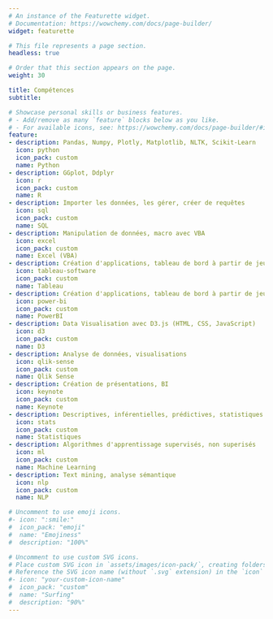 ```yaml
---
# An instance of the Featurette widget.
# Documentation: https://wowchemy.com/docs/page-builder/
widget: featurette

# This file represents a page section.
headless: true

# Order that this section appears on the page.
weight: 30

title: Compétences
subtitle:

# Showcase personal skills or business features.
# - Add/remove as many `feature` blocks below as you like.
# - For available icons, see: https://wowchemy.com/docs/page-builder/#icons
feature:
- description: Pandas, Numpy, Plotly, Matplotlib, NLTK, Scikit-Learn
  icon: python
  icon_pack: custom
  name: Python
- description: GGplot, Ddplyr
  icon: r
  icon_pack: custom
  name: R
- description: Importer les données, les gérer, créer de requêtes 
  icon: sql
  icon_pack: custom
  name: SQL
- description: Manipulation de données, macro avec VBA
  icon: excel
  icon_pack: custom
  name: Excel (VBA)
- description: Création d'applications, tableau de bord à partir de jeu de données
  icon: tableau-software
  icon_pack: custom
  name: Tableau
- description: Création d'applications, tableau de bord à partir de jeu de données
  icon: power-bi
  icon_pack: custom
  name: PowerBI
- description: Data Visualisation avec D3.js (HTML, CSS, JavaScript)
  icon: d3
  icon_pack: custom
  name: D3
- description: Analyse de données, visualisations
  icon: qlik-sense
  icon_pack: custom
  name: Qlik Sense
- description: Création de présentations, BI
  icon: keynote
  icon_pack: custom
  name: Keynote
- description: Descriptives, inférentielles, prédictives, statistiques appliquées
  icon: stats
  icon_pack: custom
  name: Statistiques
- description: Algorithmes d'apprentissage supervisés, non superisés
  icon: ml
  icon_pack: custom
  name: Machine Learning
- description: Text mining, analyse sémantique
  icon: nlp
  icon_pack: custom
  name: NLP

# Uncomment to use emoji icons.
#- icon: ":smile:"
#  icon_pack: "emoji"
#  name: "Emojiness"
#  description: "100%"  

# Uncomment to use custom SVG icons.
# Place custom SVG icon in `assets/images/icon-pack/`, creating folders if necessary.
# Reference the SVG icon name (without `.svg` extension) in the `icon` field.
#- icon: "your-custom-icon-name"
#  icon_pack: "custom"
#  name: "Surfing"
#  description: "90%"
---
```

